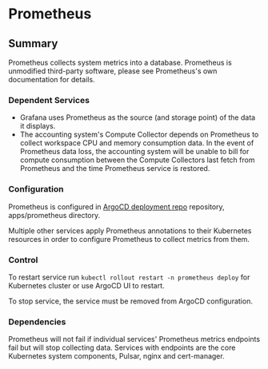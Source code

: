 # Prometheus

## Summary

Prometheus collects system metrics into a database. Prometheus is unmodified third-party software, please see Prometheus's own documentation for details.

### Dependent Services

- Grafana uses Prometheus as the source (and storage point) of the data it displays.
- The accounting system's Compute Collector depends on Prometheus to collect workspace CPU and memory consumption data. In the event of Prometheus data loss, the accounting system will be unable to bill for compute consumption between the Compute Collectors last fetch from Prometheus and the time Prometheus service is restored.

### Configuration

Prometheus is configured in [ArgoCD deployment repo](https://github.com/EO-DataHub/eodhp-argocd-deployment) repository, apps/prometheus directory.

Multiple other services apply Prometheus annotations to their Kubernetes resources in order to configure Prometheus to collect metrics from them.

### Control

To restart service run `kubectl rollout restart -n prometheus deploy` for Kubernetes cluster or use ArgoCD UI to restart.

To stop service, the service must be removed from ArgoCD configuration.

### Dependencies

Prometheus will not fail if individual services' Prometheus metrics endpoints fail but will stop collecting data. Services with endpoints are the core Kubernetes system components, Pulsar, nginx and cert-manager.
